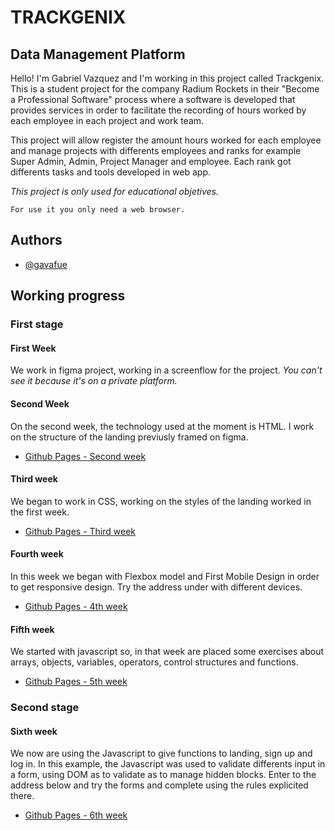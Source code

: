 
# TRACKGENIX

## Data Management Platform
Hello! I'm Gabriel Vazquez and I'm working in this project called Trackgenix. This is a student project for the company Radium Rockets in their "Become a Professional Software" process where a software is developed that provides services in order to facilitate the recording of hours worked by each employee in each project and work team.

This project will allow register the amount hours worked for each employee and manage projects with differents employees and ranks for example Super Admin, Admin, Project Manager and employee. Each rank got differents tasks and tools developed in web app.

  *This project is only used for educational objetives.*

    For use it you only need a web browser.

  


## Authors
- [@gavafue](https://www.github.com/gavafue)


## Working progress
### First stage

#### **First Week**

We work in figma project, working in a screenflow for the project. *You can't see it because it's on a private platform.*
  

#### **Second Week**

On the second week, the technology used at the moment is HTML. I work on the structure of the landing previusly framed on figma.

 - [Github Pages - Second week](https://gavafue.github.io/BaSP-M2022-Etapa-1/semana-02/)

  

#### **Third week**

We began to work in CSS, working on the styles of the landing worked in the first week.
- [Github Pages - Third week](https://gavafue.github.io/BaSP-M2022-Etapa-1/semana-03/)


  

#### **Fourth week**

In this week we began with Flexbox model and First Mobile Design in order to get responsive design. Try the address under with different devices.

- [Github Pages - 4th week](https://gavafue.github.io/BaSP-M2022-Etapa-1/semana-04/index.html)

#### **Fifth week**

We started with javascript so, in that week are placed some exercises about arrays, objects, variables, operators, control structures and functions.

- [Github Pages - 5th week](https://gavafue.github.io/BaSP-M2022-Etapa-1/semana-05/index.html)

  
### Second stage
#### **Sixth week**

We now are using the Javascript to give functions to landing, sign up and log in. In this example, the Javascript was used to validate differents input in a form, using DOM as to validate as to manage hidden blocks. Enter to the address below and try the forms and complete using the rules explicited there.

- [Github Pages - 6th week](https://gavafue.github.io/BaSP-M2022-Etapa-1/semana-06/views)
